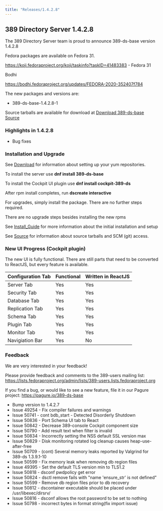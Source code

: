 ```yaml
---
title: "Releases/1.4.2.8"
---
```


389 Directory Server 1.4.2.8
-----------------------------

The 389 Directory Server team is proud to announce 389-ds-base version 1.4.2.8

Fedora packages are available on Fedora 31.

<https://koji.fedoraproject.org/koji/taskinfo?taskID=41483383> - Fedora 31

Bodhi

<https://bodhi.fedoraproject.org/updates/FEDORA-2020-352407f784>

The new packages and versions are:

- 389-ds-base-1.4.2.8-1

Source tarballs are available for download at [Download 389-ds-base Source](https://releases.pagure.org/389-ds-base/389-ds-base-1.4.2.8.tar.bz2)

### Highlights in 1.4.2.8

- Bug fixes

### Installation and Upgrade 

See [Download](../download.html) for information about setting up your yum repositories.

To install the server use **dnf install 389-ds-base**

To install the Cockpit UI plugin use **dnf install cockpit-389-ds**

After rpm install completes, run **dscreate interactive**

For upgrades, simply install the package.  There are no further steps required.

There are no upgrade steps besides installing the new rpms 

See [Install\_Guide](../howto/howto-install-389.html) for more information about the initial installation and setup

See [Source](../development/source.html) for information about source tarballs and SCM (git) access.

### New UI Progress (Cockpit plugin)

The new UI is fully functional.  There are still parts that need to be converted to ReactJS, but every feature is available.

|Configuration Tab  |Functional  |Written in ReactJS |
|-------------------|------------|-------------------|
|Server Tab         |Yes         |Yes                |
|Security Tab       |Yes         |Yes                |
|Database Tab       |Yes         |Yes                |
|Replication Tab    |Yes         |Yes                |
|Schema Tab         |Yes         |Yes                |
|Plugin Tab         |Yes         |Yes                |
|Monitor Tab        |Yes         |Yes                |
|Navigiation Bar    |Yes         |No                 |


### Feedback

We are very interested in your feedback!

Please provide feedback and comments to the 389-users mailing list: <https://lists.fedoraproject.org/admin/lists/389-users.lists.fedoraproject.org>

If you find a bug, or would like to see a new feature, file it in our Pagure project: <https://pagure.io/389-ds-base>

- Bump version to 1.4.2.7
- Issue 49254 - Fix compiler failures and warnings
- Issue 50741 - cont bdb_start - Detected Disorderly Shutdown
- Issue 50836 - Port Schema UI tab to React
- Issue 50842 - Decrease 389-console Cockpit component size
- Issue 50790 - Add result text when filter is invalid
- Issue 50834 - Incorrectly setting the NSS default SSL version max
- Issue 50829 - Disk monitoring rotated log cleanup causes heap-use-after-free
- Issue 50709 - (cont) Several memory leaks reported by Valgrind for 389-ds 1.3.9.1-10
- Issue 50599 - Fix memory leak when removing db region files
- Issue 49395 - Set the default TLS version min to TLS1.2
- Issue 50818 - dsconf pwdpolicy get error
- Issue 50824 - dsctl remove fails with "name 'ensure_str' is not defined"
- Issue 50599 - Remove db region files prior to db recovery
- Issue 50812 - dscontainer executable should be placed under /usr/libexec/dirsrv/
- Issue 50816 - dsconf allows the root password to be set to nothing
- Issue 50798 - incorrect bytes in format string(fix import issue)


